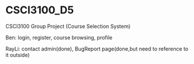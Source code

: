 # CSCI3100_D5

CSCI3100 Group Project (Course Selection System)

Ben: login, register, course browsing, profile

RayLi: contact admin(done), BugReport page(done,but need to reference to it outside)
